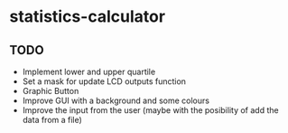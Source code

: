 # statistics-calculator

## TODO
- Implement lower and upper quartile
- Set a mask for update LCD outputs function
- Graphic Button
- Improve GUI with a background and some colours
- Improve the input from the user (maybe with the posibility of add the data from a file)
